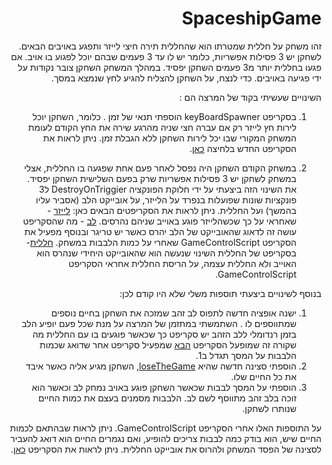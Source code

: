 

<div dir="rtl" lang="he">


# SpaceshipGame

זהו משחק על חללית שמטרתו הוא שהחללית תירה חיצי לייזר ותפגע באויבים הבאים.
לשחקן יש 3 פסילות אפשריות, כלומר יש לו עד 3 פעמים שבהם יוכל לפגוע בו אויב.
 אם פגעו בחללית יותר מ3 פעמים השחקן יפסיד. 
 במהלך המשחק השחקן צובר נקודות על ידי פגיעה באויבים.
 כדי לנצח, על השחקן להצליח להגיע לחץ שנמצא במסך. 

השינויים שעשיתי בקוד של המרצה הם : 
1. בסקריפט keyBoardSpawner הוספתי תנאי של זמן .
כלומר, השחקן יוכל לירות חץ לייזר רק אם עברה חצי שניה מהרגע שירה את החץ הקודם לעומת המשחק המקורי שבו יכל לירות השחקן ללא הגבלת זמן.
ניתן לראות את הסקריפט החדש בלחיצה [כאן](https://github.com/sivanyahav/SpaceshipGame/blob/master/Assets/Scripts/2-spawners/KeyboardSpawner.cs). 

2. במשחק הקודם השחקן היה נפסל לאחר פעם אחת שפגעה בו החללית,
אצלי במשחק לשחקן יש 3 פסילות אפשריות שרק בפעם השלישית השחקן יפסיד.
את השינוי הזה ביצעתי על ידי חלוקת הפונקציה DestroyOnTriggier ל3 פונקציות שונות שפועלות בנפרד על הלייזר, על אובייקט הלב (אסביר עליו בהמשך) ועל החללית.
ניתן לראות את הסקריפטים הבאים כאן:
[לייזר](https://github.com/sivanyahav/SpaceshipGame/blob/master/Assets/DestroyLaser.cs) - שאחראי על כך שכשהלייזר פוגע באוייב שניהם נהרסים. 
[לב](https://github.com/sivanyahav/SpaceshipGame/blob/master/Assets/DestroyHeart.cs) - מה שהסקריפט עושה זה לדאוג שהאובייקט של הלב יהרס כאשר יש טריגר ובנוסף מפעיל את הסקריפט GameControlScript שאחרי על כמות הלבבות במשחק.
[חללית](https://github.com/sivanyahav/SpaceshipGame/blob/master/Assets/Scripts/3-collisions/DestroyOnTrigger2D.cs)- בסקריפט של החללית השינוי שנעשה הוא שהאובייקט היחידי שנהרס הוא האוייב ולא החללית עצמה, על הריסת החללית אחראי הסקריפט GameControlScript.

בנוסף לשינויים ביצעתי תוספות משלי שלא היו קודם לכן:
1. ישנה אופציה חדשה לתפוס לב זהב שמזכה את השחקן בחיים נוספים שמתווספים לו .
השתמשתי במתזמן של המרצה על מנת שכל פעם יופיע הלב בזמן רנדומלי
ללב הזהב יש סקריפט כך שכאשר פוגעים בו עם החללית מה שקורה זה שמופעל הסקריפט [הבא](https://github.com/sivanyahav/SpaceshipGame/blob/master/Assets/Scripts/3-collisions/HeartScript.cs)  שמפעיל סקריפט אחר שדואג שכמות הלבבות על המסך תגדל ב1.
2.  הוספתי סצינה חדשה שהיא [loseTheGame](https://github.com/sivanyahav/SpaceshipGame/blob/master/Assets/Scenes/4-levels/loseTheGame.unity), השחקן מגיע אליה כאשר איבד את כל החיים שלו.
3. הוספתי על המסך לבבות שכאשר השחקן פוגע באויב נמחק לב וכאשר הוא זוכה בלב זהב מתווסף לשם לב.
הלבבות מסמנים בעצם את כמות החיים שנותרו לשחקן. 

על התוספות האלו אחרי הסקריפט GameControlScript. 
ניתן לראות שבהתאם לכמות החיים שיש, הוא בודק כמה לבבות צריכים להופיע, ואם נגמרים  החיים הוא דואג להעביר לסצינה של הפסד המשחק ולהרוס את אובייקט החללית.
ניתן לראות את הסקריפט [כאן](https://github.com/sivanyahav/SpaceshipGame/blob/master/Assets/Scripts/3-collisions/GameControlScript.cs).

</div>

